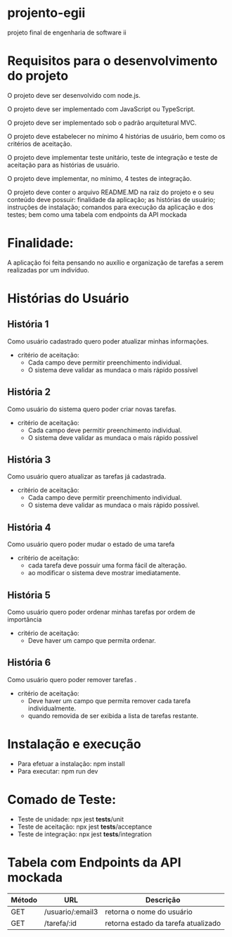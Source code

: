 # projento-egii
projeto final de engenharia de software ii

# Requisitos para o desenvolvimento do projeto

O projeto deve ser desenvolvido com node.js.

O projeto deve ser implementado com JavaScript ou TypeScript.

O projeto deve ser implementado sob o padrão arquitetural MVC.

O projeto deve estabelecer no mínimo 4 histórias de usuário, bem como os critérios de aceitação.

O projeto deve implementar teste unitário, teste de integração e teste de aceitação para as histórias de usuário.

O projeto deve implementar, no mínimo, 4 testes de integração.

O projeto deve conter o arquivo README.MD na raiz do projeto e o seu conteúdo deve possuir: finalidade da aplicação; as histórias de usuário; instruções de instalação; comandos para execução da aplicação e dos testes; bem como uma tabela com endpoints da API mockada

# Finalidade:
A aplicação foi feita pensando no auxílio e organização de tarefas a serem realizadas por um indivíduo. 

# Histórias do Usuário

## História 1
Como usuário cadastrado quero poder atualizar minhas informações.
- critério de aceitação:
  - Cada campo deve permitir preenchimento individual.
  - O sistema deve validar as mundaca o mais rápido possível
## História 2
Como usuário do sistema quero poder criar novas tarefas.
- critério de aceitação:
  - Cada campo deve permitir preenchimento individual.
  - O sistema deve validar as mundaca o mais rápido possível
## História 3 
Como usuário quero atualizar as tarefas já cadastrada. 
- critério de aceitação:
  - Cada campo deve permitir preenchimento individual.
  - O sistema deve validar as mundaca o mais rápido possível.
## História 4
Como usuário quero poder mudar o estado de uma tarefa
- critério de aceitação:
  - cada tarefa deve possuir uma forma fácil de alteração.
  - ao modificar o sistema deve mostrar imediatamente.
## História 5
Como usuário quero poder ordenar minhas tarefas por ordem de importância
- critério de aceitação:
  - Deve haver um campo que permita ordenar.
## História 6 
Como usuário quero poder remover tarefas .
- critério de aceitação:
  - Deve haver um campo que permita remover cada tarefa individualmente.
  - quando removida de ser exibida a lista de tarefas restante.

# Instalação e execução
- Para efetuar a instalação: npm install
- Para executar: npm run dev 

# Comado de Teste:
- Teste de unidade: npx jest __tests__/unit
- Teste de aceitação:  npx jest __tests__/acceptance
- Teste de integração: npx jest __tests__/integration

 # Tabela com Endpoints da API mockada
 |Método |URL|Descrição
 | - | - | - |
 |GET|/usuario/:email3|retorna o nome do usuário 
 |GET|/tarefa/:id|retorna estado da tarefa atualizado

